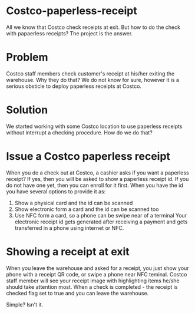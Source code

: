 # Costco-paperless-receipt
All we know that Costco check receipts at exit. But how to do the check with papaerless receipts? The project is the answer.
# Problem
Costco staff members check customer's receipt at his/her exiting the warehouse. Why they do that? We do not know for sure, however it is a serious obsticle to deploy paperless receipts at Costco.
# Solution
We started working with some Costco location to use paperless receipts without interrupt a checking procedure. How do we do that?
# Issue a Costco paperless receipt
When you do a check out at Costco, a cashier asks if you want a paperless receipt? If yes, then you will be asked to show a paperless receipt id. If you do not have one yet, then you can enroll for it first. When you have the id you have several options to provide it as:
1. Show a physical card and the id can be scanned
2. Show electronic form a card and the id can be scanned too
3. Use NFC form a card, so a phone can be swipe near of a terminal
Your electronic receipt id gets generated after receiving a payment and gets transferred in a phone using internet or NFC.
# Showing a receipt at exit
When you leave the warehouse and asked for a receipt, you just show your phone with a receipt QR code, or swipe a phone near NFC teminal. Costco staff member will see your receipt image with highlighting items he/she should take attention most. When a check is completed - the receipt is checked flag set to true and you can leave the warehouse.

Simple? Isn't it.
